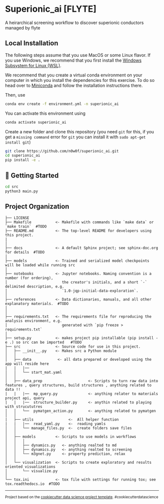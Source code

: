 Superionic_ai [FLYTE]
==============================




A heirarchical screening workflow to discover superionic conductors managed by flyte


## Local Installation

The following steps assume that you use MacOS or some Linux flavor. If you use Windows, we recommend that you first install the [Windows Subsystem for Linux (WSL)](https://docs.microsoft.com/en-us/windows/wsl/install-win10).


We recommend that you create a virtual conda environment on your computer in which you install the dependencies for this exercise. To do so head over to [Miniconda](https://docs.conda.io/en/latest/miniconda.html) and follow the installation instructions there.

Then, use

```bash
conda env create -f environment.yml -n superionic_ai
```

You can activate this environment using

```bash
conda activate superionic_ai
```


Create a new folder and clone this repository (you need `git` for this, if you get a `missing command` error for `git` you can install it with `sudo apt-get install git`)

```bash
git clone https://github.com/n0w0f/superionic_ai.git
cd superionic_ai
pip install -e .
```


## 💪 Getting Started

```bash
cd src
python3 main.py
```

Project Organization
------------

    ├── LICENSE
    ├── Makefile           <- Makefile with commands like `make data` or `make train`  #TODO
    ├── README.md          <- The top-level README for developers using this project.
    |
    │
    ├── docs               <- A default Sphinx project; see sphinx-doc.org for details  #TODO
    │
    ├── models             <- Trained and serialized model checkpoints will be loaded while running src 
    │
    ├── notebooks          <- Jupyter notebooks. Naming convention is a number (for ordering),
    │                         the creator's initials, and a short `-` delimited description, e.g.
    │                         `1.0-jqp-initial-data-exploration`.
    │
    ├── references         <- Data dictionaries, manuals, and all other explanatory materials.  #TODO
    │
    │
    ├── requirements.txt   <- The requirements file for reproducing the analysis environment, e.g.
    │                         generated with `pip freeze > requirements.txt`
    │
    ├── setup.py           <- makes project pip installable (pip install -e .) so src can be imported   #TODO
    ├── src                <- Source code for use in this project.
    │   ├── __init__.py    <- Makes src a Python module
    │   │
    │   ├── data            <- all data prepared or developed using the app will reside here
    |   |   |──          
    │   │   └── start_mat.yaml  
    │   │
    │   ├── data_prep                     <- Scripts to turn raw data into features , query structures, build structures , anything related to data !!
    |   |   |──  mp_query.py              <- anything relater to materials project api, query
    |   |   |──  structure_builder.py     <- anythin related to playing with strucututres
    │   │   └──  pymatgen_action.py       <- anything related to pymatgen 
    │   │
    |   ├── utils                <-  All helper function
    |   |   |──  read_yaml.py    <-  reading yamls
    │   │   └── manage_files.py  <-  create folders save files 
    │   │
    │   ├── models         <- Scripts to use models in workflows
    │   │   │                 
    │   │   ├── dynamics.py   <- anything realted to md
    │   │   ├── dynamics.py   <- anything realted to screening
    │   │   └── m3gnet.py     <- property prediction, relax
    │   │
    │   └── visualization  <- Scripts to create exploratory and results oriented visualizations
    │       └── visualize.py
    │
    └── tox.ini            <- tox file with settings for running tox; see tox.readthedocs.io  #TODO


--------

<p><small>Project based on the <a target="_blank" href="https://drivendata.github.io/cookiecutter-data-science/">cookiecutter data science project template</a>. #cookiecutterdatascience</small></p>
